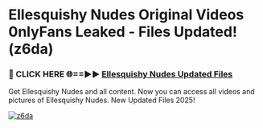 # Ellesquishy Nudes Original Videos 0nlyFans Leaked - Files Updated! (z6da)

<h3>🔴 CLICK HERE 🌐==►► <a href="https://tinyurl.com/52m3yx9h" rel="nofollow">Ellesquishy Nudes Updated Files</a></h3>

Get Ellesquishy Nudes and all content. Now you can access all videos and pictures of Ellesquishy Nudes. New Updated Files 2025!

[![z6da](https://i.imgur.com/TnHtlc8.gif)](https://tinyurl.com/52m3yx9h)

